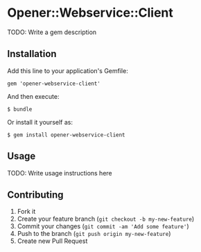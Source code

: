 # Opener::Webservice::Client

TODO: Write a gem description

## Installation

Add this line to your application's Gemfile:

    gem 'opener-webservice-client'

And then execute:

    $ bundle

Or install it yourself as:

    $ gem install opener-webservice-client

## Usage

TODO: Write usage instructions here

## Contributing

1. Fork it
2. Create your feature branch (`git checkout -b my-new-feature`)
3. Commit your changes (`git commit -am 'Add some feature'`)
4. Push to the branch (`git push origin my-new-feature`)
5. Create new Pull Request

